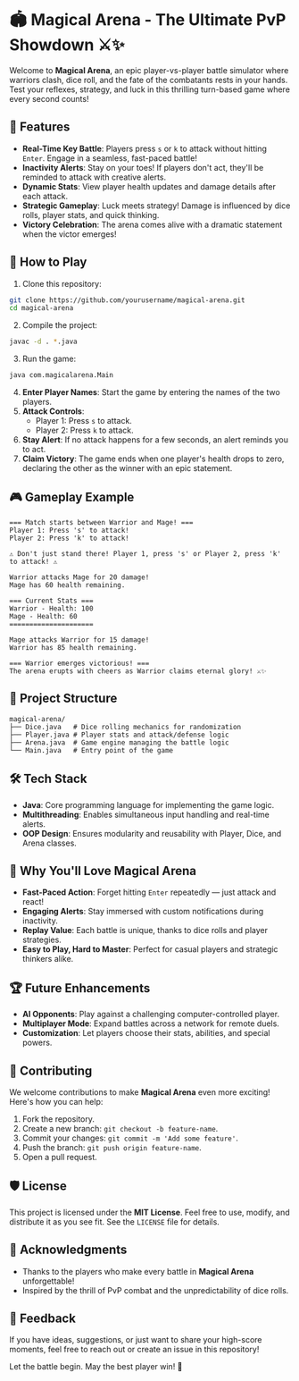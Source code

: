 # 🏟️ Magical Arena - The Ultimate PvP Showdown ⚔️✨

Welcome to **Magical Arena**, an epic player-vs-player battle simulator where warriors clash, dice roll, and the fate of the combatants rests in your hands. Test your reflexes, strategy, and luck in this thrilling turn-based game where every second counts!

## 🌟 Features

* **Real-Time Key Battle**: Players press `s` or `k` to attack without hitting `Enter`. Engage in a seamless, fast-paced battle!
* **Inactivity Alerts**: Stay on your toes! If players don't act, they'll be reminded to attack with creative alerts.
* **Dynamic Stats**: View player health updates and damage details after each attack.
* **Strategic Gameplay**: Luck meets strategy! Damage is influenced by dice rolls, player stats, and quick thinking.
* **Victory Celebration**: The arena comes alive with a dramatic statement when the victor emerges!

## 🚀 How to Play

1. Clone this repository:
```bash
git clone https://github.com/yourusername/magical-arena.git
cd magical-arena
```

2. Compile the project:
```bash
javac -d . *.java
```

3. Run the game:
```bash
java com.magicalarena.Main
```

4. **Enter Player Names**: Start the game by entering the names of the two players.
5. **Attack Controls**:
   * Player 1: Press `s` to attack.
   * Player 2: Press `k` to attack.
6. **Stay Alert**: If no attack happens for a few seconds, an alert reminds you to act.
7. **Claim Victory**: The game ends when one player's health drops to zero, declaring the other as the winner with an epic statement.

## 🎮 Gameplay Example

```plaintext
=== Match starts between Warrior and Mage! ===
Player 1: Press 's' to attack!
Player 2: Press 'k' to attack!

⚠️ Don't just stand there! Player 1, press 's' or Player 2, press 'k' to attack! ⚠️

Warrior attacks Mage for 20 damage!
Mage has 60 health remaining.

=== Current Stats ===
Warrior - Health: 100
Mage - Health: 60
=====================

Mage attacks Warrior for 15 damage!
Warrior has 85 health remaining.

=== Warrior emerges victorious! ===
The arena erupts with cheers as Warrior claims eternal glory! ⚔️✨
```

## 📂 Project Structure

```plaintext
magical-arena/
├── Dice.java   # Dice rolling mechanics for randomization
├── Player.java # Player stats and attack/defense logic
├── Arena.java  # Game engine managing the battle logic
└── Main.java   # Entry point of the game
```

## 🛠️ Tech Stack

* **Java**: Core programming language for implementing the game logic.
* **Multithreading**: Enables simultaneous input handling and real-time alerts.
* **OOP Design**: Ensures modularity and reusability with Player, Dice, and Arena classes.

## 🌈 Why You'll Love Magical Arena

* **Fast-Paced Action**: Forget hitting `Enter` repeatedly — just attack and react!
* **Engaging Alerts**: Stay immersed with custom notifications during inactivity.
* **Replay Value**: Each battle is unique, thanks to dice rolls and player strategies.
* **Easy to Play, Hard to Master**: Perfect for casual players and strategic thinkers alike.

## 🏆 Future Enhancements

* **AI Opponents**: Play against a challenging computer-controlled player.
* **Multiplayer Mode**: Expand battles across a network for remote duels.
* **Customization**: Let players choose their stats, abilities, and special powers.

## 🤝 Contributing

We welcome contributions to make **Magical Arena** even more exciting! Here's how you can help:

1. Fork the repository.
2. Create a new branch: `git checkout -b feature-name`.
3. Commit your changes: `git commit -m 'Add some feature'`.
4. Push the branch: `git push origin feature-name`.
5. Open a pull request.

## 🛡️ License

This project is licensed under the **MIT License**. Feel free to use, modify, and distribute it as you see fit. See the `LICENSE` file for details.

## 🎉 Acknowledgments

* Thanks to the players who make every battle in **Magical Arena** unforgettable!
* Inspired by the thrill of PvP combat and the unpredictability of dice rolls.

## 📣 Feedback

If you have ideas, suggestions, or just want to share your high-score moments, feel free to reach out or create an issue in this repository!

Let the battle begin. May the best player win! 🏅
